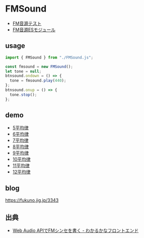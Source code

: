 # FMSound

- [FM音源テスト](https://code4fukui.github.io/FMSound/index.html)
- [FM音源ESモジュール](FMSound.js)

## usage

```js
import { FMSound } from "./FMSound.js";

const fmsound = new FMSound();
let tone = null;
btnsound.ondown = () => {
  tone = fmsound.play(440);
};
btnsound.onup = () => {
  tone.stop();
};
```

## demo

- [5平均律](https://code4fukui.github.io/FMSound/piano5.html)
- [6平均律](https://code4fukui.github.io/FMSound/piano6.html)
- [7平均律](https://code4fukui.github.io/FMSound/piano7.html)
- [8平均律](https://code4fukui.github.io/FMSound/piano8.html)
- [9平均律](https://code4fukui.github.io/FMSound/piano9.html)
- [10平均律](https://code4fukui.github.io/FMSound/piano10.html)
- [11平均律](https://code4fukui.github.io/FMSound/piano11.html)
- [12平均律](https://code4fukui.github.io/FMSound/piano12.html)

## blog

https://fukuno.jig.jp/3343

## 出典

- [Web Audio APIでFMシンセを書く - わかるかなフロントエンド](https://m0t0k1w.tumblr.com/post/121737581743/web-audio-api-fm)


